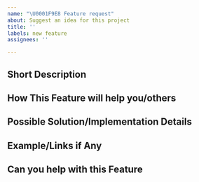 ```yaml
---
name: "\U0001F9E8 Feature request"
about: Suggest an idea for this project
title: ''
labels: new feature
assignees: ''

---
```


<!-- Please fill out as much of the template as you can. Delete sections if unneccesary -->
<!-- 
Make Sure you've checked out Existing Issues
-->

## Short Description
<!-- Describe Your Idea -->


## **How This Feature will help you/others**


## **Possible Solution/Implementation Details**
<!-- Describe the solution you'd like. -->


## **Example/Links if Any**
<!-- Link to already similar features across other OSS documentation -->

## **Can you help with this Feature**
<!-- Pull Requests are much Appreciated -->

<!-- End. -->
<!--
Thank you! Your help makes our documentation better. We *deeply* appreciate it.
-->
